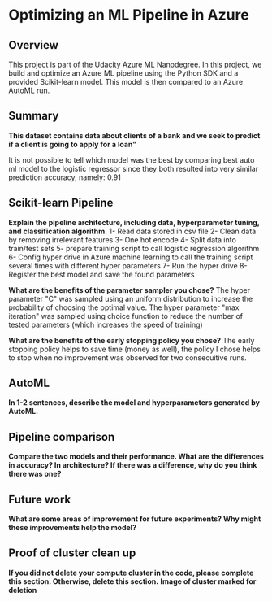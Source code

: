 # Optimizing an ML Pipeline in Azure

## Overview
This project is part of the Udacity Azure ML Nanodegree.
In this project, we build and optimize an Azure ML pipeline using the Python SDK and a provided Scikit-learn model.
This model is then compared to an Azure AutoML run.

## Summary
**This dataset contains data about clients of a bank and we seek to predict if a client is going to apply for a loan"**

It is not possible to tell which model was the best by comparing best auto ml model to the logistic regressor since they both resulted into very similar prediction accuracy, namely: 0.91

## Scikit-learn Pipeline
**Explain the pipeline architecture, including data, hyperparameter tuning, and classification algorithm.**
1- Read data stored in csv file
2- Clean data by removing irrelevant features
3- One hot encode
4- Split data into train/test sets
5- prepare training script to call logistic regression algorithm
6- Config hyper drive in Azure machine learning to call the training script several times with different hyper parameters
7- Run the hyper drive
8- Register the best model and save the found parameters 


**What are the benefits of the parameter sampler you chose?**
The hyper parameter "C" was sampled using an uniform distribution to increase the probability of choosing the optimal value.
The hyper parameter "max iteration" was sampled using choice function to reduce the number of tested parameters (which increases the speed of training)

**What are the benefits of the early stopping policy you chose?**
The early stopping policy helps to save time (money as well), the policy I chose helps to stop when no improvement was observed for two consecuitive runs.
## AutoML
**In 1-2 sentences, describe the model and hyperparameters generated by AutoML.**

## Pipeline comparison
**Compare the two models and their performance. What are the differences in accuracy? In architecture? If there was a difference, why do you think there was one?**

## Future work
**What are some areas of improvement for future experiments? Why might these improvements help the model?**

## Proof of cluster clean up
**If you did not delete your compute cluster in the code, please complete this section. Otherwise, delete this section.**
**Image of cluster marked for deletion**
